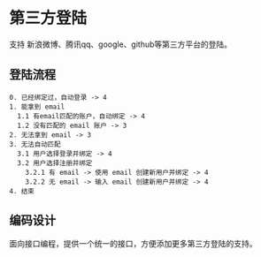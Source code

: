# 第三方登陆 #

支持 新浪微博、腾讯qq、google、github等第三方平台的登陆。

## 登陆流程 ##

```
0. 已经绑定过，自动登录 -> 4
1. 能拿到 email
  1.1 有email匹配的账户，自动绑定 -> 4
  1.2 没有匹配的 email 账户 -> 3
2. 无法拿到 email -> 3
3. 无法自动匹配
  3.1 用户选择登录并绑定 -> 4
  3.2 用户选择注册并绑定
    3.2.1 有 email -> 使用 email 创建新用户并绑定 -> 4
    3.2.2 无 email -> 输入 email 创建新用户并绑定 -> 4
4. 结束
```

## 编码设计 ##

面向接口编程，提供一个统一的接口，方便添加更多第三方登陆的支持。

